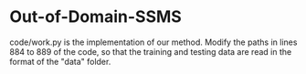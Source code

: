 # Out-of-Domain-SSMS
code/work.py is the implementation of our method.
Modify the paths in lines 884 to 889 of the code, so that the training and testing data are read in the format of the "data" folder.
